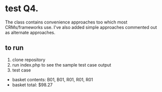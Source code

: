 # test Q4.
The class contains convenience approaches too which most CRMs/frameworks use. I've also added simple approaches commented out as alternate approaches.
## to run
1. clone repository
2. run index.php to see the sample test case output
3. test case
  * basket contents: B01, B01, R01, R01, R01
  * basket total: $98.27
